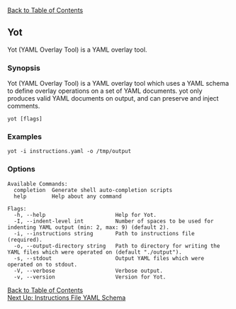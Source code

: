 [Back to Table of Contents](../documentation.md)


## Yot

Yot (YAML Overlay Tool) is a YAML overlay tool.

### Synopsis

Yot (YAML Overlay Tool) is a YAML overlay tool which uses a YAML schema to 
	define overlay operations on a set of YAML documents. yot only produces valid YAML 
	documents on output, and can preserve and inject comments.

```
yot [flags]
```

### Examples

```
yot -i instructions.yaml -o /tmp/output
```

### Options

```
Available Commands:
  completion  Generate shell auto-completion scripts
  help        Help about any command

Flags:
  -h, --help                      Help for Yot.
  -I, --indent-level int          Number of spaces to be used for indenting YAML output (min: 2, max: 9) (default 2).
  -i, --instructions string       Path to instructions file (required).
  -o, --output-directory string   Path to directory for writing the YAML files which were operated on (default "./output").
  -s, --stdout                    Output YAML files which were operated on to stdout.
  -V, --verbose                   Verbose output.
  -v, --version                   Version for Yot.
```

[Back to Table of Contents](../documentation.md)  
[Next Up: Instructions File YAML Schema](instructionsFile.md)
